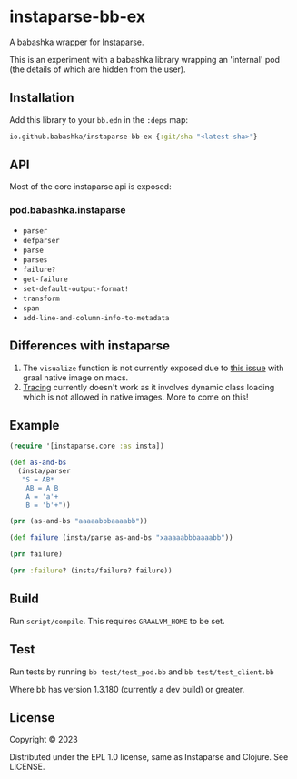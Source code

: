 # instaparse-bb-ex

A babashka wrapper for [Instaparse](https://github.com/Engelberg/instaparse).

This is an experiment with a babashka library wrapping an 'internal' pod (the details of which are hidden from the user).

## Installation

Add this library to your `bb.edn` in the `:deps` map:

``` clojure
io.github.babashka/instaparse-bb-ex {:git/sha "<latest-sha>"}
```

## API

Most of the core instaparse api is exposed:

### pod.babashka.instaparse

- `parser`
- `defparser`
- `parse`
- `parses`
- `failure?`
- `get-failure`
- `set-default-output-format!`
- `transform`
- `span`
- `add-line-and-column-info-to-metadata`

## Differences with instaparse

1. The `visualize` function is not currently exposed due to [this issue](https://github.com/oracle/graal/issues/4124) with graal native image on macs.
2. [Tracing](https://github.com/Engelberg/instaparse/blob/master/docs/Tracing.md) currently doesn't work as it involves dynamic class loading which is not allowed in native images. More to come on this!

## Example

``` clojure
(require '[instaparse.core :as insta])

(def as-and-bs
  (insta/parser
   "S = AB*
    AB = A B
    A = 'a'+
    B = 'b'+"))

(prn (as-and-bs "aaaaabbbaaaabb"))

(def failure (insta/parse as-and-bs "xaaaaabbbaaaabb"))

(prn failure)

(prn :failure? (insta/failure? failure))
```

## Build

Run `script/compile`. This requires `GRAALVM_HOME` to be set.

## Test

Run tests by running  `bb test/test_pod.bb` and `bb test/test_client.bb`

Where bb has version 1.3.180 (currently a dev build) or greater.

## License

Copyright © 2023 

Distributed under the EPL 1.0 license, same as Instaparse and Clojure. See LICENSE.
